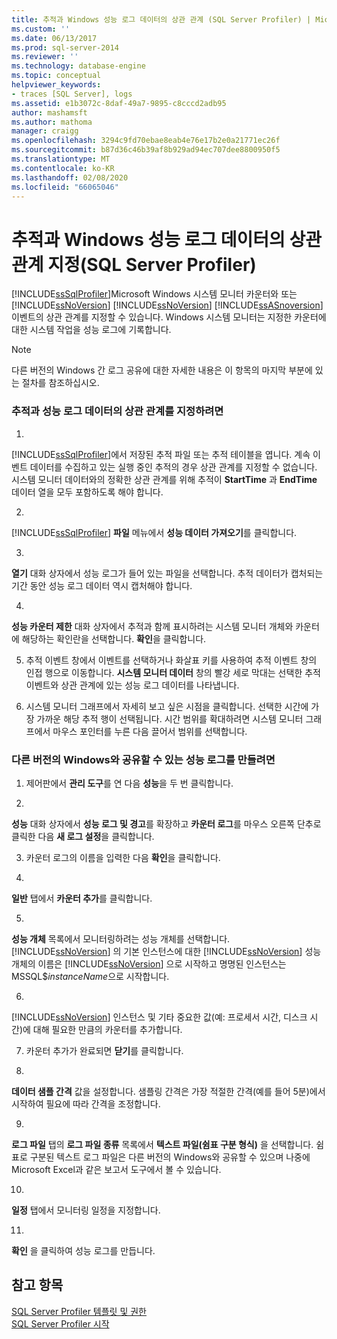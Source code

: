 ```yaml
---
title: 추적과 Windows 성능 로그 데이터의 상관 관계 (SQL Server Profiler) | Microsoft Docs
ms.custom: ''
ms.date: 06/13/2017
ms.prod: sql-server-2014
ms.reviewer: ''
ms.technology: database-engine
ms.topic: conceptual
helpviewer_keywords:
- traces [SQL Server], logs
ms.assetid: e1b3072c-8daf-49a7-9895-c8cccd2adb95
author: mashamsft
ms.author: mathoma
manager: craigg
ms.openlocfilehash: 3294c9fd70ebae8eab4e76e17b2e0a21771ec26f
ms.sourcegitcommit: b87d36c46b39af8b929ad94ec707dee8800950f5
ms.translationtype: MT
ms.contentlocale: ko-KR
ms.lasthandoff: 02/08/2020
ms.locfileid: "66065046"
---
```

# <a name="correlate-a-trace-with-windows-performance-log-data-sql-server-profiler"></a>추적과 Windows 성능 로그 데이터의 상관 관계 지정(SQL Server Profiler)
  [!INCLUDE[ssSqlProfiler](../includes/sssqlprofiler-md.md)]Microsoft Windows 시스템 모니터 카운터와 또는 [!INCLUDE[ssNoVersion](../includes/ssnoversion-md.md)] [!INCLUDE[ssNoVersion](../includes/ssnoversion-md.md)] [!INCLUDE[ssASnoversion](../includes/ssasnoversion-md.md)] 이벤트의 상관 관계를 지정할 수 있습니다. Windows 시스템 모니터는 지정한 카운터에 대한 시스템 작업을 성능 로그에 기록합니다.  
  
> [!NOTE]  
>  다른 버전의 Windows 간 로그 공유에 대한 자세한 내용은 이 항목의 마지막 부분에 있는 절차를 참조하십시오.  
  
### <a name="to-correlate-a-trace-with-performance-log-data"></a>추적과 성능 로그 데이터의 상관 관계를 지정하려면  
  
1.  
  [!INCLUDE[ssSqlProfiler](../includes/sssqlprofiler-md.md)]에서 저장된 추적 파일 또는 추적 테이블을 엽니다. 계속 이벤트 데이터를 수집하고 있는 실행 중인 추적의 경우 상관 관계를 지정할 수 없습니다. 시스템 모니터 데이터와의 정확한 상관 관계를 위해 추적이 **StartTime** 과 **EndTime** 데이터 열을 모두 포함하도록 해야 합니다.  
  
2.  
  
  [!INCLUDE[ssSqlProfiler](../includes/sssqlprofiler-md.md)] **파일** 메뉴에서 **성능 데이터 가져오기**를 클릭합니다.  
  
3.  
  **열기** 대화 상자에서 성능 로그가 들어 있는 파일을 선택합니다. 추적 데이터가 캡처되는 기간 동안 성능 로그 데이터 역시 캡처해야 합니다.  
  
4.  
  **성능 카운터 제한** 대화 상자에서 추적과 함께 표시하려는 시스템 모니터 개체와 카운터에 해당하는 확인란을 선택합니다. 
  **확인**을 클릭합니다.  
  
5.  추적 이벤트 창에서 이벤트를 선택하거나 화살표 키를 사용하여 추적 이벤트 창의 인접 행으로 이동합니다. 
  **시스템 모니터 데이터** 창의 빨강 세로 막대는 선택한 추적 이벤트와 상관 관계에 있는 성능 로그 데이터를 나타냅니다.  
  
6.  시스템 모니터 그래프에서 자세히 보고 싶은 시점을 클릭합니다. 선택한 시간에 가장 가까운 해당 추적 행이 선택됩니다. 시간 범위를 확대하려면 시스템 모니터 그래프에서 마우스 포인터를 누른 다음 끌어서 범위를 선택합니다.  
  
### <a name="to-create-performance-logs-that-can-be-shared-among-different-versions-of-windows"></a>다른 버전의 Windows와 공유할 수 있는 성능 로그를 만들려면  
  
1.  제어판에서 **관리 도구**를 연 다음 **성능**을 두 번 클릭합니다.  
  
2.  
  **성능** 대화 상자에서 **성능 로그 및 경고**를 확장하고 **카운터 로그**를 마우스 오른쪽 단추로 클릭한 다음 **새 로그 설정**을 클릭합니다.  
  
3.  카운터 로그의 이름을 입력한 다음 **확인**을 클릭합니다.  
  
4.  
  **일반** 탭에서 **카운터 추가**를 클릭합니다.  
  
5.  
  **성능 개체** 목록에서 모니터링하려는 성능 개체를 선택합니다. 
  [!INCLUDE[ssNoVersion](../includes/ssnoversion-md.md)] 의 기본 인스턴스에 대한 [!INCLUDE[ssNoVersion](../includes/ssnoversion-md.md)] 성능 개체의 이름은 [!INCLUDE[ssNoVersion](../includes/ssnoversion-md.md)] 으로 시작하고 명명된 인스턴스는 MSSQL$*instanceName*으로 시작합니다.  
  
6.  
  [!INCLUDE[ssNoVersion](../includes/ssnoversion-md.md)] 인스턴스 및 기타 중요한 값(예: 프로세서 시간, 디스크 시간)에 대해 필요한 만큼의 카운터를 추가합니다.  
  
7.  카운터 추가가 완료되면 **닫기**를 클릭합니다.  
  
8.  
  **데이터 샘플 간격** 값을 설정합니다. 샘플링 간격은 가장 적절한 간격(예를 들어 5분)에서 시작하여 필요에 따라 간격을 조정합니다.  
  
9. 
  **로그 파일** 탭의 **로그 파일 종류** 목록에서 **텍스트 파일(쉼표 구분 형식)** 을 선택합니다. 쉼표로 구분된 텍스트 로그 파일은 다른 버전의 Windows와 공유할 수 있으며 나중에 Microsoft Excel과 같은 보고서 도구에서 볼 수 있습니다.  
  
10. 
  **일정** 탭에서 모니터링 일정을 지정합니다.  
  
11. 
  **확인** 을 클릭하여 성능 로그를 만듭니다.  
  
## <a name="see-also"></a>참고 항목  
 [SQL Server Profiler 템플릿 및 권한](../tools/sql-server-profiler/sql-server-profiler-templates-and-permissions.md)   
 [SQL Server Profiler 시작](../tools/sql-server-profiler/start-sql-server-profiler.md)  
  
  
